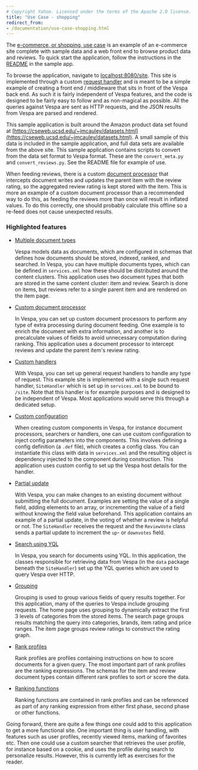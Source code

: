 ```yaml
---
# Copyright Yahoo. Licensed under the terms of the Apache 2.0 license. See LICENSE in the project root.
title: "Use Case - shopping"
redirect_from:
- /documentation/use-case-shopping.html
---
```


The [e-commerce, or shopping, use case](https://github.com/vespa-engine/sample-apps/tree/master/use-case-shopping)
is an example of an e-commerce site complete with sample data and a web front
end to browse product data and reviews. To quick start the application, follow
the instructions in the
[README](https://github.com/vespa-engine/sample-apps/blob/master/use-case-shopping/README.md)
in the sample app.

To browse the application, navigate to
<a href="http://localhost:8080/site" data-proofer-ignore>localhost:8080/site</a>.
This site is  implemented through a custom [request handler](jdisc/developing-request-handlers.html)
and is meant to be a simple example of creating a front end / middleware that
sits in front of the Vespa back end. As such it is fairly independent of Vespa
features, and the code is designed to be fairly easy to follow and as
non-magical as possible. All the queries against Vespa are sent as HTTP
requests, and the JSON results from Vespa are parsed and rendered.

This sample application is built around the Amazon product data set found at
[https://cseweb.ucsd.edu/~jmcauley/datasets.html](https://cseweb.ucsd.edu/~jmcauley/datasets.html).
A small sample of this data is included in the sample application, and full
data sets are available from the above site. This sample application contains
scripts to convert from the data set format to Vespa format. These are the
`convert_meta.py` and `convert_reviews.py`. See the README file for example of use.

When feeding reviews, there is a custom [document processor](document-processing.html)
that intercepts document writes and updates the parent item with the review
rating, so the aggregated review rating is kept stored with the item. This is
more an example of a custom document processor than a recommended way to do
this, as feeding the reviews more than once will result in inflated values. To
do this correctly, one should probably calculate this offline so a re-feed does
not cause unexpected results.

### Highlighted features

* [Multiple document types](schemas.html)

    Vespa models data as documents, which are configured in schemas
    that defines how documents should be stored, indexed, ranked, and searched.
    In Vespa, you can have multiple documents types, which can be defined in
    `services.xml` how these should be distributed around the content clusters.
    This application uses two document types that both are stored in the same
    content cluster: item and review. Search is done on items, but reviews
    refer to a single parent item and are rendered on the item page.

* [Custom document processor](document-processing.html)

    In Vespa, you can set up custom document processors to perform any type of
    extra processing during document feeding. One example is to enrich the
    document with extra information, and another is to precalculate values of
    fields to avoid unnecessary computation during ranking. This application
    uses a document processor to intercept reviews and update the parent item's
    review rating.

* [Custom handlers](jdisc/developing-request-handlers.html)

    With Vespa, you can set up general request handlers to handle any type of
    request. This example site is implemented with a single such request
    handler, `SiteHandler` which is set up in `services.xml` to be bound to
    `/site`. Note that this handler is for example purposes and is designed to
    be independent of Vespa. Most applications would serve this through a dedicated
    setup.

* [Custom configuration](configuring-components.html)

    When creating custom components in Vespa, for instance document processors,
    searchers or handlers, one can use custom configuration to inject config
    parameters into the components. This involves defining a config definition
    (a `.def` file), which creates a config class. You can instantiate this
    class with data in `services.xml` and the resulting object is dependency
    injected to the component during construction. This application uses custom
    config to set up the Vespa host details for the handler.

* [Partial update](reference/document-json-format.html#update)

    With Vespa, you can make changes to an existing document without submitting
    the full document. Examples are setting the value of a single field, adding
    elements to an array, or incrementing the value of a field without knowing
    the field value beforehand. This application contains an example of a
    partial update, in the voting of whether a review is helpful or not.  The
    `SiteHandler` receives the request and the `ReviewVote` class sends a
    partial update to increment the `up`- or `downvotes` field.

* [Search using YQL](query-language.html)

    In Vespa, you search for documents using YQL. In this application, the
    classes responsible for retrieving data from Vespa (in the `data` package
    beneath the `SiteHandler`) set up the YQL queries which are used to query
    Vespa over HTTP.

* [Grouping](grouping.html)

    Grouping is used to group various fields of query results together.  For
    this application, many of the queries to Vespa include grouping requests.
    The home page uses grouping to dynamically extract the first 3 levels of
    categories from the stored items. The search page groups results matching
    the query into categories, brands, item rating and price ranges. The item
    page groups review ratings to construct the rating graph.

* [Rank profiles](ranking.html)

    Rank profiles are profiles containing instructions on how to score
    documents for a given query. The most important part of rank profiles are
    the ranking expressions. The schemas for the item and review
    document types contain different rank profiles to sort or score the
    data.

* [Ranking functions](reference/schema-reference.html#function-rank)

    Ranking functions are contained in rank profiles and can be referenced
    as part of any ranking expression from either first phase, second phase or
    other functions.


Going forward, there are quite a few things one could add to this application
to get a more functional site. One important thing is user handling, with
features such as user profiles, recently viewed items, marking of favorites
etc. Then one could use a custom searcher that retrieves the user profile, for
instance based on a cookie, and uses the profile during search to personalize
results. However, this is currently left as exercises for the reader.

